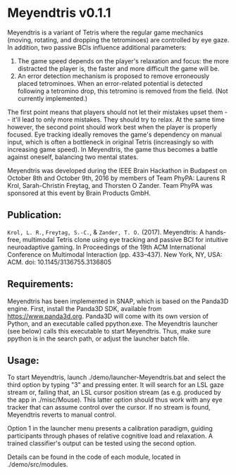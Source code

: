 # Meyendtris v0.1.1 

Meyendtris is a variant of Tetris where the regular game mechanics (moving, rotating, and dropping the tetrominoes) are controlled by eye gaze. In addition, two passive BCIs influence additional parameters:

1. The game speed depends on the player's relaxation and focus: the more distracted the player is, the faster and more difficult the game will be. 
2. An error detection mechanism is proposed to remove erroneously placed tetrominoes. When an error-related potential is detected following a tetromino drop, this tetromino is removed from the field. (Not currently implemented.)

The first point means that players should not let their mistakes upset them -- it'll lead to only more mistakes. They should try to relax. At the same time however, the second point should work best when the player is properly focused. Eye tracking ideally removes the game's dependency on manual input, which is often a bottleneck in original Tetris (increasingly so with increasing game speed). In Meyendtris, the game thus becomes a battle against oneself, balancing two mental states.

Meyendtris was developed during the IEEE Brain Hackathon in Budapest on October 8th and October 9th, 2016 by members of Team PhyPA: Laurens R Krol, Sarah-Christin Freytag, and Thorsten O Zander. Team PhyPA was sponsored at this event by Brain Products GmbH.



## Publication:

`Krol, L. R.`, `Freytag, S.-C.`, & `Zander, T. O.` (2017). Meyendtris: A hands-free, multimodal Tetris clone using eye tracking and passive BCI for intuitive neuroadaptive gaming. In Proceedings of the 19th ACM International Conference on Multimodal Interaction (pp. 433–437). New York, NY, USA: ACM. doi: 10.1145/3136755.3136805



## Requirements: 

Meyendtris has been implemented in SNAP, which is based on the Panda3D engine. First, install the Panda3D SDK, available from https://www.panda3d.org. Panda3D will come with its own version of Python, and an executable called ppython.exe. The Meyendtris launcher (see below) calls this executable to start Meyendtris. Thus, make sure ppython is in the search path, or adjust the launcher batch file.



## Usage:    

To start Meyendtris, launch ./demo/launcher-Meyendtris.bat and select the third option by typing "3" and pressing enter. It will search for an LSL gaze stream or, failing that, an LSL cursor position stream (as e.g. produced by the app in ./misc/Mouse). This latter option should thus work with any eye tracker that can assume control over the cursor. If no stream is found, Meyendtris reverts to manual control. 

Option 1 in the launcher menu presents a calibration paradigm, guiding participants through phases of relative cognitive load and relaxation. A trained classifier's output can be tested using the second option. 

Details can be found in the code of each module, located in ./demo/src/modules.
